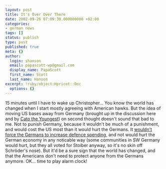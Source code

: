 ```yaml
---
layout: post
title: It's Over Over There
date: 2002-09-26 07:09:30.000000000 +02:00
categories:
- german news
tags: []
status: publish
type: post
published: true
meta: {}
author:
  login: shanson
  email: papascott-wp@gmail.com
  display_name: PapaScott
  first_name: Scott
  last_name: Hanson
excerpt: !ruby/object:Hpricot::Doc
  options: {}
---
```

<p>15 minutes until I have to wake up Christopher... You know the world has changed when I start mostly agreeing with American hawks. But the idea of moving US bases away from Germany (brought up in the <a hrf="http://www.papascott.de/2002/09/24/1903.php#001903">discussion here</a> and by <a href="http://catotheyoungest.blogspot.com/">Cato the Youngest</a>) on second thought doesn't sound that bad to me. Not to punish Germany, because it wouldn't be much of a punishment, and would cost the US most than it would hurt the Germans. It <a href="http://denbeste.nu/cd_log_entries/2002/09/EUforceprojection.shtml">wouldn't force the Germans to increase defence spending</a>, and not would hurt the German economy in any noticable way (some communities in SW Germany would hurt, but they all voted for Stoiber anyway, so it's no skin off Schröder's nose). But it'd be a sure sign that the world has changed, and that the Americans don't need to protect anyone from the Germans anymore. OK... time to play alarm clock!</p>
